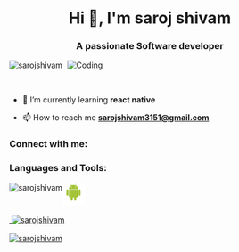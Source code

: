 <h1 align="center">Hi 👋, I'm saroj shivam</h1>
<h3 align="center">A passionate Software  developer</h3>
<img align="right" alt="Coding" width="400" src="https://c.tenor.com/He2W0AQvZfsAAAAC/hacked-hack.gif">

<p align="left"> <img src="https://komarev.com/ghpvc/?username=sarojshivam&label=Profile%20views&color=0e75b6&style=flat" alt="sarojshivam" /> </p>

<p align="left"> <a href="https://twitter.com/" target="blank"><img src="https://img.shields.io/twitter/follow/?logo=twitter&style=for-the-badge" alt="" /></a> </p>

- 🌱 I’m currently learning **react native**

- 📫 How to reach me **sarojshivam3151@gmail.com**

<h3 align="left">Connect with me:</h3>
<p align="left">
</p>

<h3 align="left">Languages and Tools:</h3>
<p align="left"> <a href="https://developer.android.com" target="_blank" rel="noreferrer"> <img src="https://raw.githubusercontent.com/devicons/devicon/master/icons/android/android-original-wordmark.svg" alt="android" width="40" height="40"/> </a> <a href="https://aws.amazon.com" target="_blank"

<p><img align="left" src="https://github-readme-stats.vercel.app/api/top-langs?username=sarojshivam&show_icons=true&locale=en&layout=compact" alt="sarojshivam" /></p>

<p>&nbsp;<img align="center" src="https://github-readme-stats.vercel.app/api?username=sarojshivam&show_icons=true&locale=en" alt="sarojshivam" /></p>

<p><img align="center" src="https://github-readme-streak-stats.herokuapp.com/?user=sarojshivam&" alt="sarojshivam" /></p>
